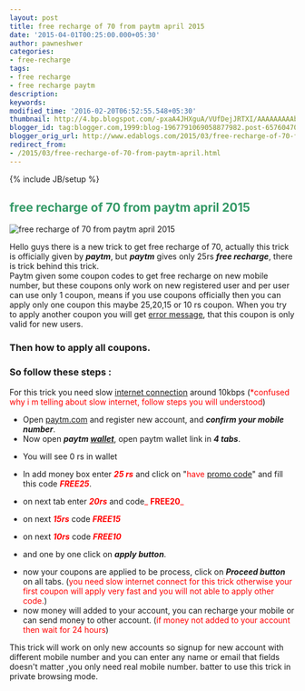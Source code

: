 ```yaml
---
layout: post
title: free recharge of 70 from paytm april 2015
date: '2015-04-01T00:25:00.000+05:30'
author: pawneshwer
categories:
- free-recharge
tags:
- free recharge
- free recharge paytm
description: 
keywords: 
modified_time: '2016-02-20T06:52:55.548+05:30'
thumbnail: http://4.bp.blogspot.com/-pxaA4JHXguA/VUfDejJRTXI/AAAAAAAAAbs/ZxSJm9XmNz8/s72-c/Paytm-Coupons-and-Offers-on-Recharge-n-Shopping.png
blogger_id: tag:blogger.com,1999:blog-1967791069058877982.post-6576047030566678715
blogger_orig_url: http://www.edablogs.com/2015/03/free-recharge-of-70-from-paytm-april.html
redirect_from:
- /2015/03/free-recharge-of-70-from-paytm-april.html
---
```


{% include JB/setup %}

## <span style="color: #339966;">free recharge of 70 from paytm april 2015</span>

![free recharge of 70 from paytm april 2015](http://4.bp.blogspot.com/-pxaA4JHXguA/VUfDejJRTXI/AAAAAAAAAbs/ZxSJm9XmNz8/s1600/Paytm-Coupons-and-Offers-on-Recharge-n-Shopping.png)

Hello guys there is a new trick to get free recharge of 70, actually this trick is officially given by _**paytm**_, but _**paytm**_ gives only 25rs _**free recharge**_, there is trick behind this trick.  
Paytm given some coupon codes to get free recharge on new mobile number, but these coupons only work on new registered user and per user can use only 1 coupon, means if you use coupons officially then you can apply only one coupon this maybe 25,20,15 or 10 rs coupon. When you try to apply another coupon you will get [error message](http://en.wikipedia.org/wiki/Error_message "Error message"), that this coupon is only valid for new users.  

### Then how to apply all coupons.

### So follow these steps :

For this trick you need slow [internet connection](http://en.wikipedia.org/wiki/Internet_access "Internet access") around 10kbps (<span style="color: red;">*confused why i m telling about slow internet, follow steps you will understood</span>)  

*   Open [paytm.com](https://paytm.com/) and register new account, and _**confirm your mobile number**_.
*   Now open _**paytm [wallet](http://en.wikipedia.org/wiki/Wallet "Wallet")**_, open paytm wallet link in _**4 tabs**_.

[](http://4.bp.blogspot.com/-9jWGbqnx6kU/VUfDx5juoEI/AAAAAAAAAb0/6kDBPN-D3EM/s1600/1.png)

*   You will see 0 rs in wallet

*   In add money box enter _**<span style="color: red;">25 rs</span>**_ and click on "<span style="color: red;">have [promo code](http://en.wikipedia.org/wiki/Coupon "Coupon")</span>" and fill this code _**<span style="color: red;">FREE25</span>**_.
*   on next tab enter <span style="color: red;">_**20rs**_</span> and code<span style="color: red;">_ **FREE20**_</span>
*   on next <span style="color: red;">_**15rs**_</span> code <span style="color: red;">_**FREE15**_</span>
*   on next <span style="color: red;">_**10rs**_</span> code <span style="color: red;">_**FREE10**_</span>

[](http://4.bp.blogspot.com/-pzZMCi8XWCc/VUfD8tzbL2I/AAAAAAAAAb8/eUBEmLKH1iw/s1600/2.png)

*   and one by one click on _**apply button**_.

[](http://3.bp.blogspot.com/-0l2tVDPB9Og/VUfD-aRIDHI/AAAAAAAAAcM/G8RMPUs8dqs/s1600/3.png)

*   now your coupons are applied to be process, click on _**Proceed button**_ on all tabs. (<span style="color: red;">you need slow internet connect for this trick otherwise your first coupon will apply very fast and you will not able to apply other code.</span>)
*   now money will added to your account, you can recharge your mobile or can send money to other account. (<span style="color: red;">if money not added to your account then wait for 24 hours</span>)

[](http://4.bp.blogspot.com/-hhJfXrdPZxQ/VUfD84RJQuI/AAAAAAAAAcA/PjgFAVQbeHU/s1600/4.png)

This trick will work on only new accounts so signup for new account with different mobile number and you can enter any name or email that fields doesn't matter ,you only need real mobile number. batter to use this trick in private browsing mode.